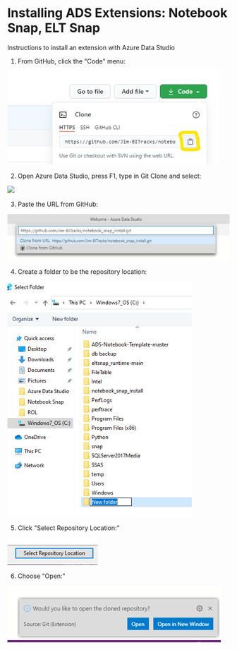 # Installing ADS Extensions: Notebook Snap, ELT Snap

Instructions to install an extension with Azure Data Studio

1. From GitHub, click the "Code" menu:

![](clone.jpg)

2. Open Azure Data Studio, press F1, type in Git Clone and select:

![](git_clong.png)

3. Paste the URL from GitHub:

![](paste_url.png)

4. Create a folder to be the repository location:

![](new_folder.png)

5. Click "Select Repository Location:"

![](select_repository_location.PNG)

6. Choose "Open:"

![](cloned_repository.PNG)